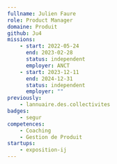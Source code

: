```yaml
---
fullname: Julien Faure
role: Product Manager
domaine: Produit
github: Ju4
missions:
    - start: 2022-05-24
      end: 2023-02-28
      status: independent
      employer: ANCT
    - start: 2023-12-11
      end: 2024-12-31
      status: independent
      employer: ""
previously:
    - lannuaire.des.collectivites
badges:
    - segur
competences:
    - Coaching
    - Gestion de Produit
startups:
    - exposition-ij
---
```


